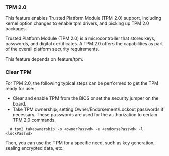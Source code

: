 ### TPM 2.0
This feature enables Trusted Platform Module (TPM 2.0) support, including 
kernel option changes to enable tpm drivers, and picking up TPM 2.0 packages.

Trusted Platform Module (TPM 2.0) is a microcontroller that stores keys,
passwords, and digital certificates. A TPM 2.0 offers the capabilities as
part of the overall platform security requirements.

This feature depends on feature/tpm.

### Clear TPM
For TPM 2.0, the following typical steps can be performed to get the TPM
ready for use:

- Clear and enable TPM from the BIOS or set the security jumper on the board.
- Take TPM ownership, setting Owner/Endorsement/Lockout passwords if
  necessary. These passwords are used for the authorization to certain
  TPM 2.0 commands.
```
  # tpm2_takeownership -o <ownerPasswd> -e <endorsePasswd> -l <lockPasswd>
```
Then, you can use the TPM for a specific need, such as key generation,
sealing encrypted data, etc.
